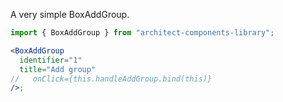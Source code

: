 A very simple BoxAddGroup.

```jsx
import { BoxAddGroup } from "architect-components-library";

<BoxAddGroup
  identifier="1"
  title="Add group"
//   onClick={this.handleAddGroup.bind(this)}
/>;
```
